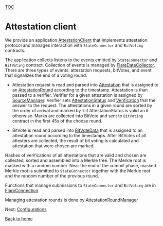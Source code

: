 [TOC](../README.md)

# Attestation client

We provide an application [AttestationClient](../../src/attester/AttesterClient.ts) that implements attestation protocol and manages interaction with `StateConnector` and `BitVoting` contracts.

The application collects listens to the events emitted by `StateConnector` and `BitVoting` contract. Collection of events is managed by [FlareDataCollector](../../src/attester/FlareDataCollector.ts). There are three types of events: attestation requests, bitVotes, and event that signalizes the end of a voting round.

- Attestation request is read and parsed into [Attestation](../../src/attester/Attestation.ts) that is assigned to an [AttestationRound](../../src/attester/AttestationRound.ts) according to the timestamp. Attestation is than passed to a verifier. Verifier for a given attestation is assigned by [SourceManager](../../src/attester/source/SourceManager.ts). Verifier sets [AttestationStatus](../../src/attester/types/AttestationStatus.ts) and [Verification](../../src/verification/attestation-types/attestation-types.ts) that the answer to the request. The attestations in a given round are sorted by the order of arrival and marked by `1` if AttestationStatus is valid an `0` otherwise. Marks are collected into BitVote and sent to `BitVoting` contract in the first 45s of the choose round.

- BitVote is read and parsed into [BitVoteData](../../src/attester/BitVoteData.ts) that is assigned to an attestation round according to the timestamps. After BitVotes of all attesters are collected, the result of bit voting is calculated and attestation that were chosen are marked.

Hashes of verifications of all attestations that are valid and chosen are collected, sorted and assembled into a Merkle tree. The Merkle root is masked with a random number. Near the end of the commit phase, masked Merkle root is submitted to `StateConnector` together with the Merkle root and the random number of the previous round.

Functions that manage submissions to `StateConnector` and `BitVoting` are in [FlareConnection](../../src/attester/FlareConnection.ts)

Managing attestation rounds is done by [AttestationRoundManager](../../src/attester/AttestationRoundManager.ts)

Next: [Configurations](./attestation-configs.md)

[Back to home](../README.md)
